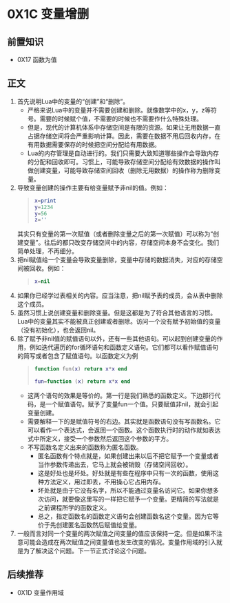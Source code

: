 # 0X1C 变量增删

## 前置知识

* 0X17 函数为值

## 正文

1. 首先说明Lua中的变量的“创建”和“删除”。
    * 严格来说Lua中的变量并不需要创建和删除。就像数学中的x，y，z等符号。需要的时候赋个值，不需要的时候也不需要作什么特殊处理。
    * 但是，现代的计算机体系中存储空间是有限的资源。如果让无用数据一直占据存储空间将会严重影响计算。因此，需要在数据不用后回收内存，在有用数据需要保存的时候把空间分配给有用数据。
    * Lua的内存管理是自动进行的。我们只需要大致知道哪些操作会导致内存的分配和回收即可。习惯上，可能导致存储空间分配给有效数据的操作叫做创建变量，可能导致存储空间回收（删除无用数据）的操作称为删除变量。
1. 导致变量创建的操作主要有给变量赋予非nil的值。例如：
    >```lua
    >x=print
    >y=1234
    >y=56
    >z=''
    >```
    其实只有变量的第一次赋值（或者删除变量之后的第一次赋值）可以称为“创建变量”。往后的都只改变存储空间中的内容，存储空间本身不会变化。我们简单处理，不再细分。
1. 把nil赋值给一个变量会导致变量删除，变量中存储的数据消失，对应的存储空间被回收。例如：
    >```lua
    >x=nil
    >```
1. 如果你已经学过表相关的内容。应当注意，把nil赋予表的成员，会从表中删除这个成员。
1. 虽然习惯上说创建变量和删除变量。但是这都是为了符合其他语言的习惯。Lua中的变量其实不能被真正创建或者删除。访问一个没有赋予初始值的变量（没有初始化），也会返回nil。
1. 除了赋予非nil值的赋值语句以外，还有一些其他语句。可以起到创建变量的作用，例如迭代遍历的for循环语句和函数定义语句。它们都可以看作赋值语句的简写或者包含了赋值语句。以函数定义为例
    >```lua
    >function fun(x) return x*x end
    >
    >fun=function (x) return x*x end
    >```
    * 这两个语句的效果是等价的。第一行是我们熟悉的函数定义。下边那行代码，是一个赋值语句。赋予了变量fun一个值。只要赋值非nil，就会引起变量创建。
    * 需要解释一下的是赋值符号的右边。其实就是函数语句没有写函数名。它可以看作一个表达式，会返回一个函数。这个函数执行时的动作就如表达式中所定义，接受一个参数然后返回这个参数的平方。
    * 不写函数名定义出来的函数称为匿名函数。
        * 匿名函数有个特点就是，如果创建出来以后不把它赋予一个变量或者当作参数传递出去，它马上就会被销毁（存储空间回收）。
        * 这是好处也是坏处。好处就是有些在程序中只有一次的函数，使用这种方法定义，用过即丢，不用操心它占用内存。
        * 坏处就是由于它没有名字，所以不能通过变量名访问它。如果你想多次访问，就要像这里写的一样把它赋予一个变量。更精简的写法就是之前课程所学的函数定义。
        * 总之，指定函数名的函数定义语句会创建函数名这个变量。因为它等价于先创建匿名函数然后赋值给变量。
1. 一般而言对同一个变量的两次赋值之间变量的值应该保持一定。但是如果不注意可能会造成在两次赋值之间变量值也发生改变的情况。变量作用域的引入就是为了解决这个问题。下一节正式讨论这个问题。

## 后续推荐

* 0X1D 变量作用域
